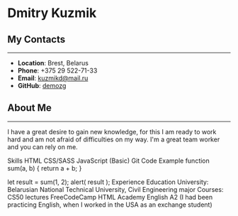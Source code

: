 # Dmitry Kuzmik
## My Contacts
*****
* __Location__: Brest, Belarus
* __Phone__: +375 29 522-71-33
* __Email__: kuzmikd@mail.ru
* __GitHub__: [demozg](https://github.com/demozg)
## About Me
*****
I have a great desire to gain new knowledge, for this I am ready to work hard and am not afraid of difficulties on my way. I'm a great team worker and you can rely on me.

Skills
HTML
CSS/SASS
JavaScript (Basic)
Git
Code Example
function sum(a, b) {
  return a + b;
}

let result = sum(1, 2);
alert( result );
Experience
Education
University: Belarusian National Technical University, Civil Engineering major
Courses:
CS50 lectures
FreeCodeCamp
HTML Academy
English
A2 (I had been practicing English, when I worked in the USA as an exchange student)
